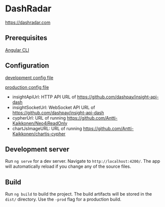 # DashRadar
https://dashradar.com

## Prerequisites
[Angular CLI](https://github.com/angular/angular-cli)

## Configuration
[development config file](src/environments/environment.ts)

[production config file](src/environments/environment.prod.ts)

* insightApiUrl: HTTP API URL of https://github.com/dashpay/insight-api-dash
* insightSocketUrl: WebSocket API URL of https://github.com/dashpay/insight-api-dash
* cypherUrl: URL of running https://github.com/Antti-Kaikkonen/Neo4jReadOnly
* chartJsImageURL: URL of running https://github.com/Antti-Kaikkonen/chartjs-cypher

## Development server

Run `ng serve` for a dev server. Navigate to `http://localhost:4200/`. The app will automatically reload if you change any of the source files.

## Build

Run `ng build` to build the project. The build artifacts will be stored in the `dist/` directory. Use the `-prod` flag for a production build.

